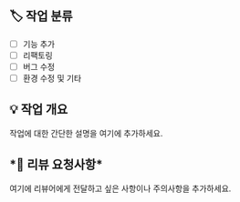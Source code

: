 ## 🏷 작업 분류

- [ ] 기능 추가
- [ ] 리팩토링
- [ ] 버그 수정
- [ ] 환경 수정 및 기타

## 💡 작업 개요

작업에 대한 간단한 설명을 여기에 추가하세요.

## **\*📜** 리뷰 요청사항\*

여기에 리뷰어에게 전달하고 싶은 사항이나 주의사항을 추가하세요.
